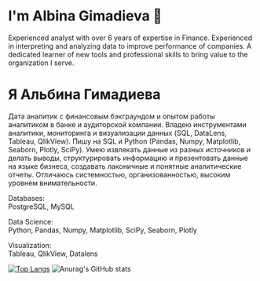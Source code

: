 # I'm Albina Gimadieva 🙋
Experienced analyst with over 6 years of expertise in Finance. Experienced in interpreting and analyzing data to improve performance of companies. A dedicated learner of new tools and professional skills to bring value to the organization I serve.

# Я Альбина Гимадиева
Дата аналитик с финансовым бэкграундом и опытом работы аналитиком в банке и аудиторской компании. Владею инструментами аналитики, мониторинга и визуализации данных (SQL, DataLens, Tableau, QlikView). Пишу на SQL и Python (Pandas, Numpy, Matplotlib, Seaborn, Plotly, SciPy). Умею извлекать данные из разных источников и делать выводы, структурировать информацию и презентовать данные на языке бизнеса, создавать лаконичные и понятные аналитические отчеты. Отличаюсь системностью, организованностью, высоким уровнем внимательности.

Databases:\
PostgreSQL, MySQL

Data Science:\
Python, Pandas, Numpy, Matplotlib, SciPy, Seaborn, Plotly

Visualization:\
Tableau, QlikView, Datalens

[![Top Langs](https://github-readme-stats.vercel.app/api/top-langs/?username=AlbinaGimadieva&layout=compact&theme=vision-friendly-dark)](https://github.com/anuraghazra/github-readme-stats)
![Anurag's GitHub stats](https://github-readme-stats.vercel.app/api?username=AlbinaGimadieva&show_icons=true&theme=transparent)
